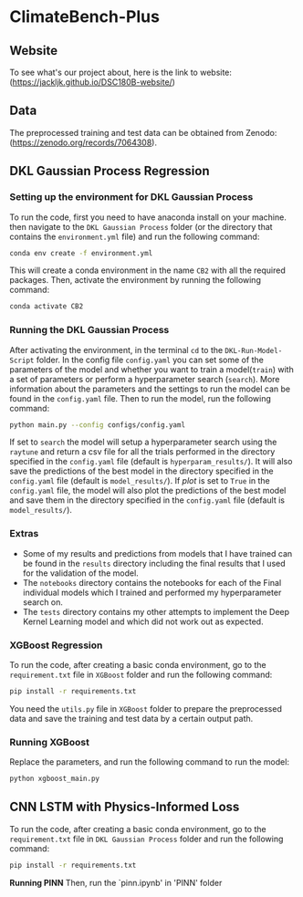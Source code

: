 # ClimateBench-Plus

## Website
To see what's our project about, here is the link to website: (https://jackljk.github.io/DSC180B-website/)
## Data
The preprocessed training and test data can be obtained from Zenodo: (https://zenodo.org/records/7064308). 

## DKL Gaussian Process Regression

### Setting up the environment for DKL Gaussian Process
To run the code, first you need to have anaconda install on your machine. then navigate to the `DKL Gaussian Process` folder (or the directory that contains the `environment.yml` file) and run the following command:
```bash
conda env create -f environment.yml
```
This will create a conda environment in the name `CB2` with all the required packages. Then, activate the environment by running the following command:
```bash
conda activate CB2
```
### Running the DKL Gaussian Process
After activating the environment, in the terminal `cd` to the `DKL-Run-Model-Script` folder. In the config file `config.yaml` you can set some of the parameters of the model and whether you want to train a model(`train`) with a set of parameters or perform a hyperparameter search (`search`). More information about the parameters and the settings to run the model can be found in the `config.yaml` file. Then to run the model, run the following command:
```bash
python main.py --config configs/config.yaml 
```
If set to `search` the model will setup a hyperparameter search using the `raytune` and return a csv file for all the trials performed in the directory specified in the `config.yaml` file (default is `hyperparam_results/`). It will also save the predictions of the best model in the directory specified in the `config.yaml` file (default is `model_results/`). If *plot* is set to `True` in the `config.yaml` file, the model will also plot the predictions of the best model and save them in the directory specified in the `config.yaml` file (default is `model_results/`).

### Extras
- Some of my results and predictions from models that I have trained can be found in the `results` directory including the final results that I used for the validation of the model.
- The `notebooks` directory contains the notebooks for each of the Final individual models which I trained and performed my hyperparameter search on.
- The `tests` directory contains my other attempts to implement the Deep Kernel Learning model and which did not work out as expected.

### XGBoost Regression
To run the code, after creating a basic conda environment, go to the `requirement.txt` file in `XGBoost` folder and 
run the following command:
```bash
pip install -r requirements.txt
```
You need the `utils.py` file in `XGBoost` folder to prepare the preprocessed data and save the training and test data by a certain output path.


### Running XGBoost
Replace the parameters, and run the following command to run the model:
```bash
python xgboost_main.py
```

## CNN LSTM with Physics-Informed Loss
To run the code, after creating a basic conda environment, go to the `requirement.txt` file in `DKL Gaussian Process` folder and 
run the following command:
```bash
pip install -r requirements.txt
```

**Running PINN** 
Then, run the `pinn.ipynb' in 'PINN' folder
